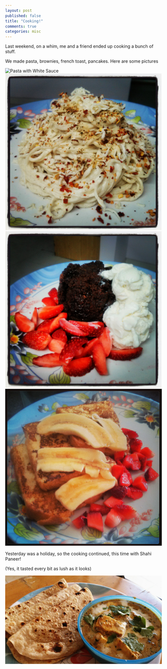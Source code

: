 ```yaml
---
layout: post
published: false
title: "Cooking!"
comments: true
categories: misc
---
```


Last weekend, on a whim, me and a friend ended up cooking a bunch of stuff.

We made pasta, brownies, french toast, pancakes. Here are some pictures

![Pasta with White Sauce](https://www.dropbox.com/s/fv6faekiqtcbixa/IMG_20140111_210857.jpg)
![IMG_20140111_210857.jpg](/_posts/IMG_20140111_210857.jpg)
![IMG_20140111_233207.jpg](/_posts/IMG_20140111_233207.jpg)
![IMG_20140112_213642.jpg](/_posts/IMG_20140112_213642.jpg)

Yesterday was a holiday, so the cooking continued, this time with Shahi Paneer!

(Yes, it tasted every bit as lush as it looks)

![IMG_20140114_144634.jpg](/_posts/IMG_20140114_144634.jpg)